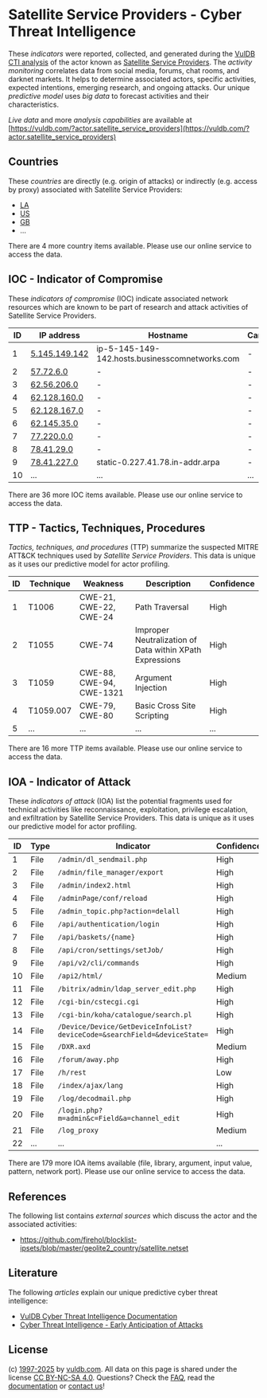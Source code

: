 # Satellite Service Providers - Cyber Threat Intelligence

These _indicators_ were reported, collected, and generated during the [VulDB CTI analysis](https://vuldb.com/?kb.cti) of the actor known as [Satellite Service Providers](https://vuldb.com/?actor.satellite_service_providers). The _activity monitoring_ correlates data from social media, forums, chat rooms, and darknet markets. It helps to determine associated actors, specific activities, expected intentions, emerging research, and ongoing attacks. Our unique _predictive model_ uses _big data_ to forecast activities and their characteristics.

_Live data_ and more _analysis capabilities_ are available at [https://vuldb.com/?actor.satellite_service_providers](https://vuldb.com/?actor.satellite_service_providers)

## Countries

These _countries_ are directly (e.g. origin of attacks) or indirectly (e.g. access by proxy) associated with Satellite Service Providers:

* [LA](https://vuldb.com/?country.la)
* [US](https://vuldb.com/?country.us)
* [GB](https://vuldb.com/?country.gb)
* ...

There are 4 more country items available. Please use our online service to access the data.

## IOC - Indicator of Compromise

These _indicators of compromise_ (IOC) indicate associated network resources which are known to be part of research and attack activities of Satellite Service Providers.

ID | IP address | Hostname | Campaign | Confidence
-- | ---------- | -------- | -------- | ----------
1 | [5.145.149.142](https://vuldb.com/?ip.5.145.149.142) | ip-5-145-149-142.hosts.businesscomnetworks.com | - | High
2 | [57.72.6.0](https://vuldb.com/?ip.57.72.6.0) | - | - | High
3 | [62.56.206.0](https://vuldb.com/?ip.62.56.206.0) | - | - | High
4 | [62.128.160.0](https://vuldb.com/?ip.62.128.160.0) | - | - | High
5 | [62.128.167.0](https://vuldb.com/?ip.62.128.167.0) | - | - | High
6 | [62.145.35.0](https://vuldb.com/?ip.62.145.35.0) | - | - | High
7 | [77.220.0.0](https://vuldb.com/?ip.77.220.0.0) | - | - | High
8 | [78.41.29.0](https://vuldb.com/?ip.78.41.29.0) | - | - | High
9 | [78.41.227.0](https://vuldb.com/?ip.78.41.227.0) | static-0.227.41.78.in-addr.arpa | - | High
10 | ... | ... | ... | ...

There are 36 more IOC items available. Please use our online service to access the data.

## TTP - Tactics, Techniques, Procedures

_Tactics, techniques, and procedures_ (TTP) summarize the suspected MITRE ATT&CK techniques used by _Satellite Service Providers_. This data is unique as it uses our predictive model for actor profiling.

ID | Technique | Weakness | Description | Confidence
-- | --------- | -------- | ----------- | ----------
1 | T1006 | CWE-21, CWE-22, CWE-24 | Path Traversal | High
2 | T1055 | CWE-74 | Improper Neutralization of Data within XPath Expressions | High
3 | T1059 | CWE-88, CWE-94, CWE-1321 | Argument Injection | High
4 | T1059.007 | CWE-79, CWE-80 | Basic Cross Site Scripting | High
5 | ... | ... | ... | ...

There are 16 more TTP items available. Please use our online service to access the data.

## IOA - Indicator of Attack

These _indicators of attack_ (IOA) list the potential fragments used for technical activities like reconnaissance, exploitation, privilege escalation, and exfiltration by Satellite Service Providers. This data is unique as it uses our predictive model for actor profiling.

ID | Type | Indicator | Confidence
-- | ---- | --------- | ----------
1 | File | `/admin/dl_sendmail.php` | High
2 | File | `/admin/file_manager/export` | High
3 | File | `/admin/index2.html` | High
4 | File | `/adminPage/conf/reload` | High
5 | File | `/admin_topic.php?action=delall` | High
6 | File | `/api/authentication/login` | High
7 | File | `/api/baskets/{name}` | High
8 | File | `/api/cron/settings/setJob/` | High
9 | File | `/api/v2/cli/commands` | High
10 | File | `/api2/html/` | Medium
11 | File | `/bitrix/admin/ldap_server_edit.php` | High
12 | File | `/cgi-bin/cstecgi.cgi` | High
13 | File | `/cgi-bin/koha/catalogue/search.pl` | High
14 | File | `/Device/Device/GetDeviceInfoList?deviceCode=&searchField=&deviceState=` | High
15 | File | `/DXR.axd` | Medium
16 | File | `/forum/away.php` | High
17 | File | `/h/rest` | Low
18 | File | `/index/ajax/lang` | High
19 | File | `/log/decodmail.php` | High
20 | File | `/login.php?m=admin&c=Field&a=channel_edit` | High
21 | File | `/log_proxy` | Medium
22 | ... | ... | ...

There are 179 more IOA items available (file, library, argument, input value, pattern, network port). Please use our online service to access the data.

## References

The following list contains _external sources_ which discuss the actor and the associated activities:

* https://github.com/firehol/blocklist-ipsets/blob/master/geolite2_country/satellite.netset

## Literature

The following _articles_ explain our unique predictive cyber threat intelligence:

* [VulDB Cyber Threat Intelligence Documentation](https://vuldb.com/?kb.cti)
* [Cyber Threat Intelligence - Early Anticipation of Attacks](https://www.scip.ch/en/?labs.20201022)

## License

(c) [1997-2025](https://vuldb.com/?kb.changelog) by [vuldb.com](https://vuldb.com/?kb.about). All data on this page is shared under the license [CC BY-NC-SA 4.0](https://creativecommons.org/licenses/by-nc-sa/4.0/). Questions? Check the [FAQ](https://vuldb.com/?kb.faq), read the [documentation](https://vuldb.com/?kb) or [contact us](https://vuldb.com/?contact)!

